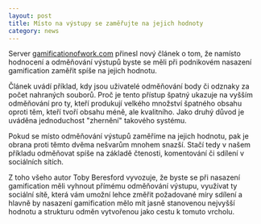```yaml
---
layout: post
title: Místo na výstupy se zaměřujte na jejich hodnoty
category: news
---
```


<p>Server <a href="http://gamificationofwork.com/2011/10/gamification-is-about-value-not-output/">gamificationofwork.com</a> přinesl nový článek o tom, že namísto hodnocení a odměňování výstupů byste se měli při podnikovém nasazení gamification zaměřit spíše na jejich hodnotu.</p>
<p>Článek uvádí příklad, kdy jsou uživatelé odměňování body či odznaky za počet nahraných souborů. Proč je tento přístup špatný ukazuje na vyšším odměňování pro ty, kteří produkují velkého množství špatného obsahu oproti těm, kteří tvoří obsahu méně, ale kvalitního. Jako druhý důvod je uváděna jednoduchost "zhernění" takového systému.</p>
<p>Pokud se místo odměňování výstupů zaměříme na jejich hodnotu, pak je obrana proti těmto dvěma nešvarům mnohem snazší. Stačí tedy v našem příkladu odměňovat spíše na základě čtenosti, komentování či sdílení v sociálních sítích.</p>
<p>Z toho všeho autor Toby Beresford vyvozuje, že byste se při nasazení gamification měli vyhnout přímému odměňování výstupu, využívat ty sociální sítě, která vám umožní lehce změřit požadované míry sdílení a hlavně by nasazení gamification mělo mít jasně stanovenou nejvyšší hodnotu a strukturu odměn vytvořenou jako cestu k tomuto vrcholu.</p>